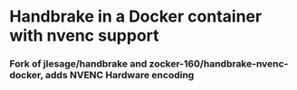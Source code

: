 # Handbrake in a Docker container with nvenc support


### Fork of jlesage/handbrake and zocker-160/handbrake-nvenc-docker, adds NVENC Hardware encoding
